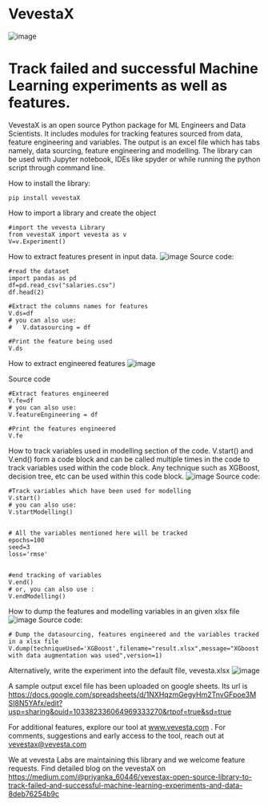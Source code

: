 # VevestaX

![image](https://user-images.githubusercontent.com/81908188/142753559-9f94639b-324b-4734-a183-cd7d2c97a3fc.png)

# Track failed and successful Machine Learning experiments as well as features.

VevestaX is an open source Python package for ML Engineers and Data Scientists.  It includes modules for tracking features sourced from data, feature engineering and variables. The output is an excel file which has tabs namely, data sourcing, feature engineering and modelling. The library can be used with Jupyter notebook, IDEs like spyder or while running the python script through command line.



How to install the library:
```
pip install vevestaX
```
How to import a library and create the object
```
#import the vevesta Library
from vevestaX import vevesta as v
V=v.Experiment()
```


How to extract features present in input data.
![image](https://user-images.githubusercontent.com/81908188/141691820-511ebba1-bc5a-4ce4-acd0-cd23ae3cd782.png)
Source code:
```
#read the dataset
import pandas as pd
df=pd.read_csv("salaries.csv")
df.head(2)

#Extract the columns names for features
V.ds=df
# you can also use:
#   V.datasourcing = df

#Print the feature being used
V.ds
```

How to extract engineered features
![image](https://user-images.githubusercontent.com/81908188/140041279-7ecd6444-a9ba-4e87-a0e5-46435c759d18.png)

Source code
```
#Extract features engineered
V.fe=df  
# you can also use:
V.featureEngineering = df

#Print the features engineered
V.fe
```
How to track variables used in modelling section of the code. V.start() and V.end() form a code block and can be called multiple times in the code to track variables used within the code block. Any technique such as XGBoost, decision tree, etc can be used within this code block.
![image](https://user-images.githubusercontent.com/81908188/140041422-97be7287-111d-40c3-bc8f-d921db90acf8.png)
Source code:
```
#Track variables which have been used for modelling
V.start()
# you can also use:
V.startModelling()


# All the variables mentioned here will be tracked
epochs=100
seed=3
loss='rmse'


#end tracking of variables
V.end()
# or, you can also use :
V.endModelling()
```
How to dump the features and modelling variables in an given xlsx file
![image](https://user-images.githubusercontent.com/81908188/140653881-1698d7ba-1c0f-4879-8a96-a90123108165.png)
Source code:
```
# Dump the datasourcing, features engineered and the variables tracked in a xlsx file
V.dump(techniqueUsed='XGBoost',filename="result.xlsx",message="XGboost with data augmentation was used",version=1)
```

Alternatively, write the experiment into the default file, vevesta.xlsx
![image](https://user-images.githubusercontent.com/81908188/140653897-6654e94b-a332-49a2-a7b7-416cb5bded5c.png)


A sample output excel file has been uploaded on google sheets. Its url is https://docs.google.com/spreadsheets/d/1NXHqzmGegyHm2TnvGFpoe3MSI8N5YAfx/edit?usp=sharing&ouid=103382336064969333270&rtpof=true&sd=true



For additional features, explore our tool at www.vevesta.com . For comments, suggestions and early access to the tool, reach out at vevestax@vevesta.com

We at vevesta Labs are maintaining this library and we welcome feature requests. Find detailed blog on the vevestaX on https://medium.com/@priyanka_60446/vevestax-open-source-library-to-track-failed-and-successful-machine-learning-experiments-and-data-8deb76254b9c
